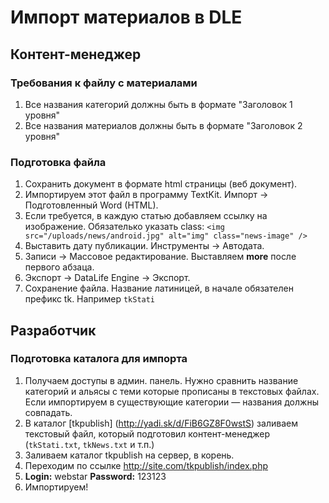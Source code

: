 # Импорт материалов в DLE

## Контент-менеджер

### Требования к файлу с материалами
1. Все названия категорий должны быть в формате "Заголовок 1 уровня"
2. Все названия материалов должны быть в формате "Заголовок 2 уровня"

### Подготовка файла
1. Сохранить документ в формате html страницы (веб документ).
2. Импортируем этот файл в программу TextKit. Импорт &rarr; Подготовленный Word (HTML).
3. Если требуется, в каждую статью добавляем ссылку на изображение. Обязателько указать class: `<img src="/uploads/news/android.jpg" alt="img" class="news-image" />`
4. Выставить дату публикации. Инструменты &rarr; Автодата.
5. Записи &rarr; Массовое редактирование. Выставляем **more** после первого абзаца.
6. Экспорт &rarr; DataLife Engine &rarr; Экспорт.
7. Сохранение файла. Название латиницей, в начале обязателен префикс tk. Например `tkStati`


## Разработчик

### Подготовка каталога для импорта
1. Получаем доступы в админ. панель. Нужно сравнить название категорий и альясы с теми которые прописаны в текстовых файлах. Если импортируем в существующие категории &mdash; названия должны совпадать.
2. В каталог [tkpublish] (http://yadi.sk/d/FiB6GZ8F0wstS) заливаем текстовый файл, который подготовил контент-менеджер (`tkStati.txt`, `tkNews.txt` и т.п.)
3. Заливаем каталог tkpublish на сервер, в корень.
4. Переходим по ссылке http://site.com/tkpublish/index.php
5. **Login:** webstar **Password:** 123123
6. Импортируем!
